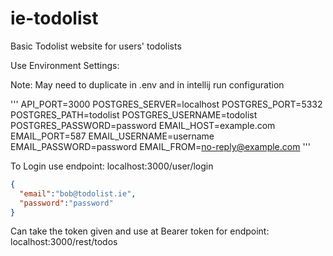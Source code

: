 # ie-todolist
Basic Todolist website for users' todolists


Use Environment Settings:

Note: May need to duplicate in .env and in intellij run configuration

'''
API_PORT=3000
POSTGRES_SERVER=localhost
POSTGRES_PORT=5332
POSTGRES_PATH=todolist
POSTGRES_USERNAME=todolist
POSTGRES_PASSWORD=password
EMAIL_HOST=example.com
EMAIL_PORT=587
EMAIL_USERNAME=username
EMAIL_PASSWORD=password
EMAIL_FROM=no-reply@example.com
'''

To Login use endpoint:
localhost:3000/user/login
```json
{
  "email":"bob@todolist.ie",
  "password":"password"
}
```

Can take the token given and use at Bearer token for endpoint:
localhost:3000/rest/todos
